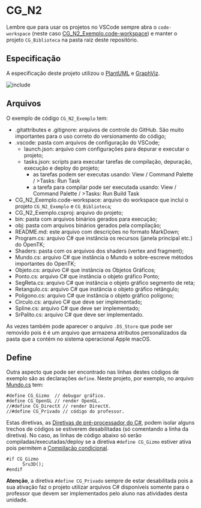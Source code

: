 # CG_N2

Lembre que para usar os projetos no VSCode sempre abra o ```code-workspace``` (neste caso [CG_N2_Exemplo.code-workspace](CG_N2_Exemplo.code-workspace)) e manter o projeto ```CG_Biblioteca``` na pasta raiz deste repositório.

## Especificação  

A especificação deste projeto utilizou o [PlantUML](https://github.com/LDTTFURB/site/tree/main/ProjetosEnsino/Topicos/PlantUML) e [GraphViz](https://graphviz.org/).  

![include](https://www.plantuml.com/plantuml/svg/fLN1Zjem4BtdAonEGLrkFKKHMbYwgvNQBWMg7YkJc32LuqbjXz9k--zrdDWXWRJQXGEnnoypp_Dc9hTAKwdBd0S9fqgH9NB8K21v3eZvlV66iA2mOhleQVkDQRmX1GgDofr6xq7fU5dPtYwcu-RTECO3an9IDfsI3Qwr1965On8HPPV1dw1sH-BVauaF5JHSrd99EUYMYpDqkRXeCrsQqrzKsWW7XBH_i6HXmHv54gLORZaRWgqeO2ZDt_-XCv6L74Dg7uFm5-R1NTFbuKCfqZO9TXTcD6TVmAn-h9dMneUA7ivCDqHG3OS-yEC5uzXmQ1tKF6maBqR1GR1M2hlzfDEbaGFCnK7etgrho6krSczhczQciapPIJn2Zj4MaL-PPHl0NM_5T2sYlw6td5L-HMdtJdq_OQLnNHOBaCxqoWxmCHsjvj1pGbrHZ4Yofz8upvWsVkDOLK_Ni19oC0BJ3Ssfs5Ve7KUg1-3pBHujeVaSZusjZjg_DzhdFV0zzjIiTuEQBfXYOdzkjwvcAII0mfpkJZrtaG-IxZ1XWdPIU0AmQLUjBoE8b-8IyZ4D8NKrsm2xhhXcikkecdaA4eeNQlr9V1OcoMdBomixcKp9g1K52XnvZTZcPy4wGBMdAPDtA4TaRPU17yn2dqvbeIyLPh_-1ZLvyMWMxJow0vcSTagpxzFvMetGPY1QSgOEE2Pco8X_4Hq2NiM_eUY76SkgLckdMRs_sEdGQVDxoA_iyIQMrrLY9cbUTQKsSpanFfxD6y4j4sdrMJvR_0K0 "include")

## Arquivos

O exemplo de código ```CG_N2_Exemplo``` tem:

- .gitattributes e .gitignore: arquivos de controle do GitHub. São muito importantes para o uso correto do versionamento do código;  
- .vscode: pasta com arquivos de configuração do VSCode;  
  - launch.json: arquivo com configurações para depurar e executar o projeto;  
  - tasks.json: scripts para executar tarefas de compilação, depuração, execução e deploy do projeto;  
    - as tarefas podem ser executas usando: View / Command Palette / >Tasks: Run Task  
    - a tarefa para compilar pode ser executada usando: View / Command Palette / >Tasks: Run Build Task  
- CG_N2_Exemplo.code-workspace: arquivo do workspace que inclui o projeto ```CG_N2_Exemplo``` e ```CG_Biblioteca```;  
- CG_N2_Exemplo.csproj: arquivo do projeto;  
- bin: pasta com arquivos binários gerados para execução;  
- obj: pasta com arquivos binários gerados pela compilação;  
- README.md: este arquivo com descrições no formato MarkDown;  
- Program.cs: arquivo C# que instância os recursos (janela principal etc.) do OpenTK;  
- Shaders: pasta com os arquivos dos shaders (vertex and fragment);  
- Mundo.cs: arquivo C# que instância o Mundo e sobre-escreve métodos importantes do OpenTK;  
- Objeto.cs: arquivo C# que instância os Objetos Gráficos;  
- Ponto.cs: arquivo C# que instância o objeto gráfico Ponto;  
- SegReta.cs: arquivo C# que instância o objeto gráfico segmento de reta;  
- Retangulo.cs: arquivo C# que instância o objeto gráfico retângulo;  
- Poligono.cs: arquivo C# que instância o objeto gráfico polígono;  
- Circulo.cs: arquivo C# que deve ser implementado;  
- Spline.cs: arquivo C# que deve ser implementado;  
- SrPalito.cs: arquivo C# que deve ser implementado.  

As vezes também pode aparecer o arquivo ```.DS_Store``` que pode ser removido pois é é um arquivo que armazena atributos personalizados da pasta que a contém no sistema operacional Apple macOS.  

## Define

Outra aspecto que pode ser encontrado nas linhas destes códigos de exemplo são as declarações ```define```. Neste projeto, por exemplo, no arquivo [Mundo.cs](Mundo.cs) tem:  

```CSharp
#define CG_Gizmo  // debugar gráfico.
#define CG_OpenGL // render OpenGL.
//#define CG_DirectX // render DirectX.
//#define CG_Privado // código do professor.
````

Estas diretivas, as [Diretivas de pré-processador do C#](https://learn.microsoft.com/pt-br/dotnet/csharp/language-reference/preprocessor-directives), podem isolar alguns trechos de códigos se estiverem desabilitadas (só comentando a linha da diretiva). No caso, as linhas de código abaixo só serão compiladas/executadas/deploy se a diretiva ```#define CG_Gizmo``` estiver ativa pois permitem a [Compilação condicional](https://learn.microsoft.com/pt-br/dotnet/csharp/language-reference/preprocessor-directives#conditional-compilation).  

```CSharp
#if CG_Gizmo      
      Sru3D();
#endif
````

**Atenção**, a diretiva ```#define CG_Privado``` sempre de estar desabilitada pois a sua ativação faz o projeto utilizar arquivos C# disponíveis somente para o professor que devem ser implementados pelo aluno nas atividades desta unidade.  
